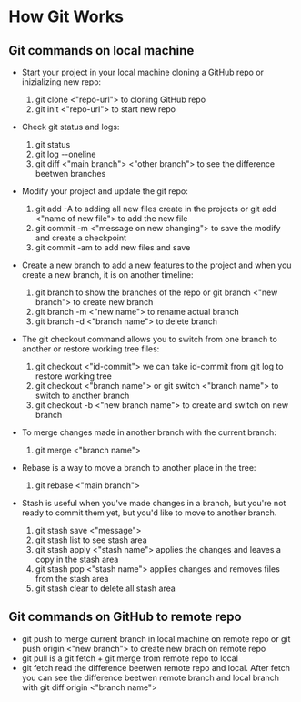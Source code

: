 # How Git Works

## Git commands on local machine
- Start your project in your local machine cloning a GitHub repo or inizializing new repo:

    1. git clone <"repo-url"> to cloning GitHub repo
    1. git init <"repo-url"> to start new repo

- Check git status and logs:

    1. git status
    1. git log --oneline
    1. git diff <"main branch"> <"other branch"> to see the difference beetwen branches

- Modify your project and update the git repo:

    1. git add -A to adding all new files create in the projects or git add <"name of new file"> to add the new file
    1. git commit -m <"message on new changing"> to save the modify and create a checkpoint
    1. git commit -am to add new files and save

- Create a new branch to add a new features to the project and when you create a new branch, it is on another timeline:

    1. git branch to show the branches of the repo or git branch <"new branch"> to create new branch
    1. git branch -m <"new name"> to rename actual branch
    1. git branch -d <"branch name"> to delete branch

- The git checkout command allows you to switch from one branch to another or restore working tree files:

    1. git checkout <"id-commit"> we can take id-commit from git log to restore working tree
    1. git checkout <"branch name"> or git switch <"branch name"> to switch to another branch
    1. git checkout -b <"new branch name"> to create and switch on new branch

- To merge changes made in another branch with the current branch:

    1. git merge <"branch name">

- Rebase is a way to move a branch to another place in the tree:

    1. git rebase <"main branch">

- Stash is useful when you've made changes in a branch, but you're not ready to commit them yet, but you'd like to move to another branch.

    1. git stash save <"message">
    1. git stash list to see stash area
    1. git stash apply <"stash name"> applies the changes and leaves a copy in the stash area
    1. git stash pop <"stash name"> applies changes and removes files from the stash area
    1. git stash clear to delete all stash area

## Git commands on GitHub to remote repo

- git push to merge current branch in local machine on remote repo or git push origin <"new branch"> to create new brach on remote repo
- git pull is a git fetch + git merge from remote repo to local
- git fetch read the difference beetwen remote repo and local. After fetch you can see the difference beetwen remote branch and local branch with git diff origin <"branch name">
